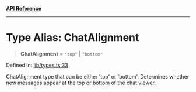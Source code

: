 [**API Reference**](../README.md)

***

# Type Alias: ChatAlignment

> **ChatAlignment** = `"top"` \| `"bottom"`

Defined in: [lib/types.ts:33](https://github.com/wix-incubator/chat-viewer/blob/2fbf016d3c8ddf9c67df1f283a6f305bdb2c2dc5/lib/types.ts#L33)

ChatAlignment type that can be either 'top' or 'bottom'.
Determines whether new messages appear at the top or bottom of the chat viewer.
